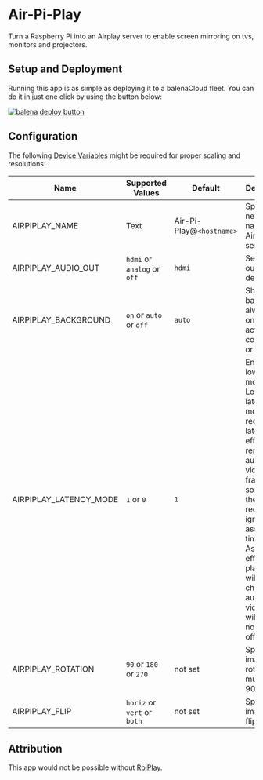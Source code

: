 # Air-Pi-Play

Turn a Raspberry Pi into an Airplay server to enable screen mirroring on tvs, monitors and projectors.


## Setup and Deployment

Running this app is as simple as deploying it to a balenaCloud fleet. You can do it in just one click by using the button below:

[![balena deploy button](https://www.balena.io/deploy.svg)](https://dashboard.balena-cloud.com/deploy?repoUrl=https://github.com/ashishsantikari/air-pi-play)


## Configuration

The following [Device Variables](https://www.balena.io/docs/learn/manage/variables/#variables) might be required for proper scaling and resolutions:

|  Name | Supported Values  | Default  | Description
|---|---|--- |---
|  AIRPIPLAY_NAME |  Text |  Air-Pi-Play@`<hostname>` |  Specify the network name of the AirPlay server
|  AIRPIPLAY_AUDIO_OUT |`hdmi` or `analog` or `off`  | `hdmi` | Set audio output device
| AIRPIPLAY_BACKGROUND  | `on` or `auto` or `off`  |  `auto`  | Show black background always, only during active connection, or never |
AIRPIPLAY_LATENCY_MODE | `1` or `0` | `1` |  Enables low-latency mode. Low-latency mode reduces latency by effectively rendering audio and video frames as soon as they are received, ignoring the associated timestamps. As a side effect, playback will be choppy and audio-video sync will be noticably off |
AIRPIPLAY_ROTATION | `90` or `180` or `270` | not set | Specify image rotation in multiples of 90 degrees |
AIRPIPLAY_FLIP | `horiz` or `vert` or `both` | not set | Specify image flipping

## Attribution

This app would not be possible without [RpiPlay](https://github.com/FD-/RPiPlay).
